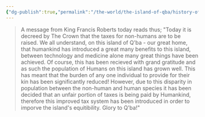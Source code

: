 ```yaml
---
{"dg-publish":true,"permalink":"/the-world/the-island-of-qba/history-of-the-island/newspaper-clippings/dragonborn-taxes-to-be-raised/"}
---
```



> A message from King Francis Roberts today reads thus; "Today it is decreed by The Crown that the taxes for non-humans are to be raised. We all understand, on this island of Q'ba - our great home, that humankind has introduced a great many benefits to this island, between technology and medicine alone many great things have been achieved. Of course, this has been recieved with grand gratitude and as such the population of Humans on this island has grown well. This has meant that the burden of any one individual to provide for their kin has been significantly reduced! However, due to this disparity in population between the non-human and human species it has been decided that an unfair portion of taxes is being paid by Humankind, therefore this improved tax system has been introduced in order to imporve the island's equitibility. Glory to Q'ba!" 
